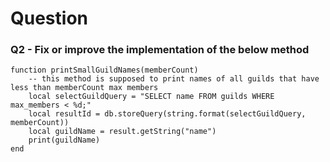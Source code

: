 # Question

### Q2 - Fix or improve the implementation of the below method
```
function printSmallGuildNames(memberCount)
    -- this method is supposed to print names of all guilds that have less than memberCount max members
    local selectGuildQuery = "SELECT name FROM guilds WHERE max_members < %d;"
    local resultId = db.storeQuery(string.format(selectGuildQuery, memberCount))
    local guildName = result.getString("name")
    print(guildName)
end
```
